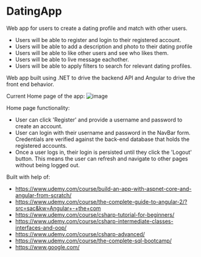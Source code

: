 # DatingApp
Web app for users to create a dating profile and match with other users.
- Users will be able to register and login to their registered account.
- Users will be able to add a description and photo to their dating profile
- Users will be able to like other users and see who likes them. 
- Users will be able to live message eachother.
- Users will be able to apply filters to search for relevant dating profiles.

Web app built using .NET to drive the backend API and Angular to drive the front end behavior.

Current Home page of the app:
![image](https://user-images.githubusercontent.com/16530058/135024608-405dbbc6-619e-4044-b38d-269dd6b2d5ba.png)


Home page functionality:
- User can click 'Register' and provide a username and password to create an account.
- User can login with their username and password in the NavBar form. Credentials are verified against the back-end database that holds the registered accounts.
- Once a user logs in, their login is persisted until they click the 'Logout' button. This means the user can refresh and navigate to other pages without being logged out.

Built with help of: 
- https://www.udemy.com/course/build-an-app-with-aspnet-core-and-angular-from-scratch/
- https://www.udemy.com/course/the-complete-guide-to-angular-2/?src=sac&kw=Angular+-+the+com
- https://www.udemy.com/course/csharp-tutorial-for-beginners/
- https://www.udemy.com/course/csharp-intermediate-classes-interfaces-and-oop/
- https://www.udemy.com/course/csharp-advanced/
- https://www.udemy.com/course/the-complete-sql-bootcamp/
- https://www.google.com/

